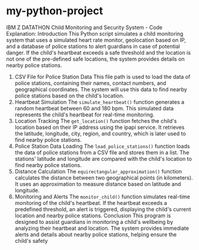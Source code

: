 # my-python-project
IBM Z DATATHON
Child Monitoring and Security System - Code Explanation:
Introduction
This Python script simulates a child monitoring system that uses a simulated heart rate monitor,
geolocation based on IP, and a database of police stations to alert guardians in case of potential
danger. If the child's heartbeat exceeds a safe threshold and the location is not one of the
pre-defined safe locations, the system provides details on nearby police stations.
1. CSV File for Police Station Data
This file path is used to load the data of police stations, containing their names, contact numbers,
and geographical coordinates. The system will use this data to find nearby police stations based on
the child's location.
2. Heartbeat Simulation
The `simulate_heartbeat()` function generates a random heartbeat between 60 and 180 bpm. This
simulated data represents the child's heartbeat for real-time monitoring.
3. Location Tracking
The `get_location()` function fetches the child's location based on their IP address using the ipapi
service. It retrieves the latitude, longitude, city, region, and country, which is later used to find
nearby police stations.
4. Police Station Data Loading
The `load_police_stations()` function loads the data of police stations from a CSV file and stores
them in a list. The stations' latitude and longitude are compared with the child's location to find
nearby police stations.
5. Distance Calculation
The `equirectangular_approximation()` function calculates the distance between two geographical
points (in kilometers). It uses an approximation to measure distance based on latitude and
longitude.
6. Monitoring and Alerts
The `monitor_child()` function simulates real-time monitoring of the child's heartbeat. If the heartbeat
exceeds a predefined threshold, an alert is triggered, displaying the child's current location and
nearby police stations.
Conclusion
This program is designed to assist guardians in monitoring a child's wellbeing by analyzing their
heartbeat and location. The system provides immediate alerts and details about nearby police
stations, helping ensure the child's safety
